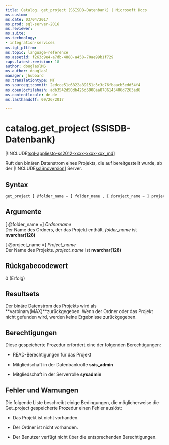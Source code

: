 ```yaml
---
title: Catalog. get_project (SSISDB-Datenbank) | Microsoft Docs
ms.custom: 
ms.date: 03/04/2017
ms.prod: sql-server-2016
ms.reviewer: 
ms.suite: 
ms.technology:
- integration-services
ms.tgt_pltfrm: 
ms.topic: language-reference
ms.assetid: f263c9e4-a7db-4888-a458-70ae99b1f729
caps.latest.revision: 18
author: douglaslMS
ms.author: douglasl
manager: jhubbard
ms.translationtype: MT
ms.sourcegitcommit: 2edcce51c6822a89151c3c3c76fbaacb5edd54f4
ms.openlocfilehash: adb3542d50db426d5908aa8786145406d7263ad6
ms.contentlocale: de-de
ms.lasthandoff: 09/26/2017

---
```

# <a name="cataloggetproject-ssisdb-database"></a>catalog.get_project (SSISDB-Datenbank)
[!INCLUDE[tsql-appliesto-ss2012-xxxx-xxxx-xxx_md](../../includes/tsql-appliesto-ss2012-xxxx-xxxx-xxx-md.md)]

  Ruft den binären Datenstrom eines Projekts, die auf bereitgestellt wurde, ab der [!INCLUDE[ssISnoversion](../../includes/ssisnoversion-md.md)] Server.  
  
## <a name="syntax"></a>Syntax  
  
```sql  
get_project [ @folder_name = ] folder_name , [ @project_name = ] project_name   
```  
  
## <a name="arguments"></a>Argumente  
 [ @folder_name =] *Ordnername*  
 Der Name des Ordners, der das Projekt enthält. *folder_name* ist **nvarchar(128)**  
  
 [ @project_name =] *Project_name*  
 Der Name des Projekts. *project_name* ist **nvarchar(128)**  
  
## <a name="return-code-value"></a>Rückgabecodewert  
 0 (Erfolg)  
  
## <a name="result-sets"></a>Resultsets  
 Der binäre Datenstrom des Projekts wird als **varbinary(MAX)**zurückgegeben. Wenn der Ordner oder das Projekt nicht gefunden wird, werden keine Ergebnisse zurückgegeben.  
  
## <a name="permissions"></a>Berechtigungen  
 Diese gespeicherte Prozedur erfordert eine der folgenden Berechtigungen:  
  
-   READ-Berechtigungen für das Projekt  
  
-   Mitgliedschaft in der Datenbankrolle **ssis_admin**  
  
-   Mitgliedschaft in der Serverrolle **sysadmin**  
  
## <a name="errors-and-warnings"></a>Fehler und Warnungen  
 Die folgende Liste beschreibt einige Bedingungen, die möglicherweise die Get_project gespeicherte Prozedur einen Fehler auslöst:  
  
-   Das Projekt ist nicht vorhanden.  
  
-   Der Ordner ist nicht vorhanden.  
  
-   Der Benutzer verfügt nicht über die entsprechenden Berechtigungen.  
  
  
